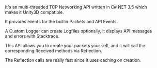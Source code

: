It's an multi-threaded TCP Networking API written in C# NET 3.5 which makes it Unity3D compatible. 

It provides events for the builtin Packets and API Events.

A Custom Logger can create Logfiles optionally, it displays API messages and errors with Stacktrace. 

This API allows you to create your packets your self, and it will call the corresponding Received methods via Reflection.

The Reflection calls are really fast since it uses caching on creation.